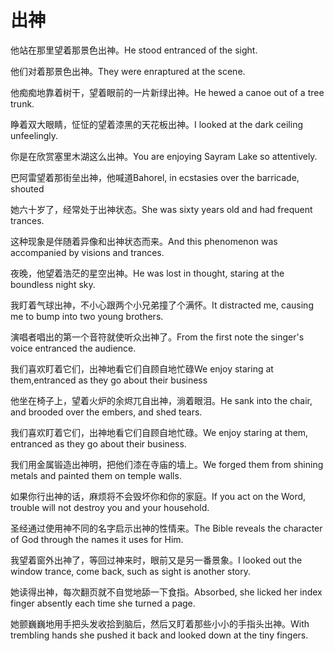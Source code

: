 # 出神

<p><span class="chinese">他站在那里望着那景色出神。</span><span class="english">He stood entranced of the sight.</span></p>

<p><span class="chinese">他们对着那景色出神。</span><span class="english">They were enraptured at the scene.</span></p>

<p><span class="chinese">他痴痴地靠着树干，望着眼前的一片新绿出神。</span><span class="english">He hewed a canoe out of a tree trunk.</span></p>

<p><span class="chinese">睁着双大眼睛，怔怔的望着漆黑的天花板出神。</span><span class="english">I looked at the dark ceiling unfeelingly.</span></p>

<p><span class="chinese">你是在欣赏塞里木湖这么出神。</span><span class="english">You are enjoying Sayram Lake so attentively.</span></p>

<p><span class="chinese">巴阿雷望着那街垒出神，他喊道</span><span class="english">Bahorel, in ecstasies over the barricade, shouted</span></p>

<p><span class="chinese">她六十岁了，经常处于出神状态。</span><span class="english">She was sixty years old and had frequent trances.</span></p>

<p><span class="chinese">这种现象是伴随着异像和出神状态而来。</span><span class="english">And this phenomenon was accompanied by visions and trances.</span></p>

<p><span class="chinese">夜晚，他望着浩茫的星空出神。</span><span class="english">He was lost in thought, staring at the boundless night sky.</span></p>

<p><span class="chinese">我盯着气球出神，不小心跟两个小兄弟撞了个满怀。</span><span class="english">It distracted me, causing me to bump into two young brothers.</span></p>

<p><span class="chinese">演唱者唱出的第一个音符就使听众出神了。</span><span class="english">From the first note the singer's voice entranced the audience.</span></p>

<p><span class="chinese">我们喜欢盯着它们，出神地看它们自顾自地忙碌</span><span class="english">We enjoy staring at them,entranced as they go about their business</span></p>

<p><span class="chinese">他坐在椅子上，望着火炉的余烬兀自出神，淌着眼泪。</span><span class="english">He sank into the chair, and brooded over the embers, and shed tears.</span></p>

<p><span class="chinese">我们喜欢盯着它们，出神地看它们自顾自地忙碌。</span><span class="english">We enjoy staring at them, entranced as they go about their business.</span></p>

<p><span class="chinese">我们用金属锻造出神明，把他们漆在寺庙的墙上。</span><span class="english">We forged them from shining metals and painted them on temple walls.</span></p>

<p><span class="chinese">如果你行出神的话，麻烦将不会毁坏你和你的家庭。</span><span class="english">If you act on the Word, trouble will not destroy you and your household.</span></p>

<p><span class="chinese">圣经通过使用神不同的名字启示出神的性情来。</span><span class="english">The Bible reveals the character of God through the names it uses for Him.</span></p>

<p><span class="chinese">我望着窗外出神了，等回过神来时，眼前又是另一番景象。</span><span class="english">I looked out the window trance, come back, such as sight is another story.</span></p>

<p><span class="chinese">她读得出神，每次翻页就不自觉地舔一下食指。</span><span class="english">Absorbed, she licked her index finger absently each time she turned a page.</span></p>

<p><span class="chinese">她颤巍巍地用手把头发收拾到脑后，然后又盯着那些小小的手指头出神。</span><span class="english">With trembling hands she pushed it back and looked down at the tiny fingers.</span></p>

